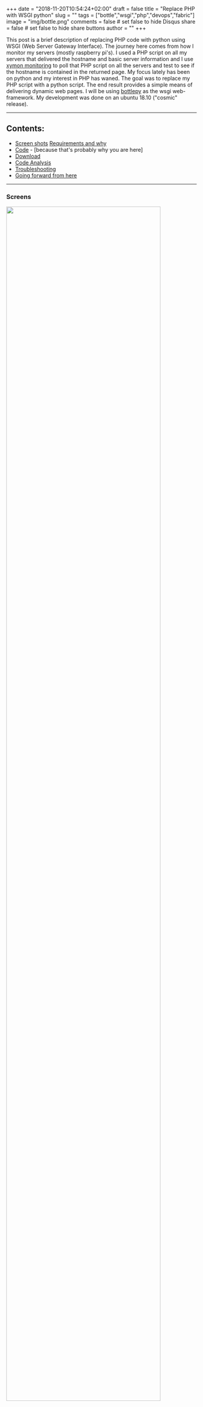 +++
date = "2018-11-20T10:54:24+02:00"
draft = false
title = "Replace PHP with WSGI python"
slug = ""
tags = ["bottle","wsgi","php","devops","fabric"]
image = "img/bottle.png"
comments = false	# set false to hide Disqus
share = false	# set false to hide share buttons
author = ""
+++


This post is a brief description of replacing PHP code with python using WSGI (Web Server Gateway Interface). The journey here comes from how I monitor my servers (mostly raspberry pi's). I used a PHP script on all my servers that delivered the hostname and basic server information and I use [xymon monitoring](http://xymon.sourceforge.net/) to poll that PHP script on all the servers and test to see if the hostname is contained in the returned page. My focus lately has been on python and my interest in PHP has waned. The goal was to replace my PHP script with a python script. The end result provides a simple means of delivering dynamic web pages. I will be using [bottlepy](http://bottlepy.org) as the wsgi web-framework. My development was done on an ubuntu 18.10 ("cosmic" release).

<!--more-->

-------
## Contents: ##
- [Screen shots](#screens)
  [Requirements and why](#reqs)
- [Code](#code) - [because that's probably why you are here]
- [Download](#download)
- [Code Analysis](#analysis)
- [Troubleshooting](#debug)
- [Going forward from here](#postface)

<hr>

<a name="screens"></a>
### Screens ###
  <img src='/img/nodeinfo-screens.png' style="width: 90%">


<a name="reqs"></a>
### Requirements ###

- pip install bottle
- apt install apache2 liibapache2-mod-wsgi  
<div class="sboxit">
<b>Note:</b> This will expect all your python code to be python2 (as for Ubuntu repositories moving libapache2-mod-wsgi to python 3... well, not yet - so this leaves us somewhere back in the middle-ages)
</div>

- [optionally] python fabric (because you will want to promote your new code seamlessly and repeatedly (aka devops)


### Python script and apache2 config file ###

Needed steps...

- `sudo mkdir -p /usr/local/www/wsgi-scripts`
- `cp nodeinfo.py /usr/local/www/wsgi-scripts/`
- `cp wsgi.conf /etc/apache2/conf-available/`
- `sudo a2enconf wsgi`
- `sudo systemctl restart apache2`
- browser to http://localhost/chkit/nodeinfo  # this is the WSGI Alias name used in wsgi.conf to invoke the script
- you can also browse to: .../chkit/nodeinfo/inxi or .../chkit/inxifull


I elected to use python bottle  micro web framework because it is small, fexible, launches a built-in web server, and self contained in one file. The syntax used by bottle is very easy to learn. The built-in web server allows quick testing of code. The apache WSGI module provides the ability to run python scripts within apache.

 
<a name="code"></a>
### Code ###

The following script has lots of documentation in it so it looks long.

Also, I have included templates with css style code and a class called HtmlWrap all of which could be separated out into other files. They are all here to allow ease of deployment and to allow single file search and troubleshooting. 

Here is the **nodeinfo.py** script:
```

#!/usr/bin/env python2
# ########################
# nodeinfo.py 
# bootle app for cli or wsgi
# companionway.net 
# 
# vim: nospell
####
# This script can be run from the commandline as is or through WSGI
# ########################
"""
nodeinfo.py
requires: bottlepy
for auto install (gwm): use fab -H<myhost> webit
To run from webserver (eg apache2) - this is out of fabfile.py file that I use...
# install wsgi, web.py, and config wsgi alias /chkit/nodeinfo  # note: uses python2 !!
      sudo('apt install python-pip')
      put('/home/geoffm/dev/www/skel/wsgi.conf', '/etc/apache2/conf-available/', use_sudo=True)
      # sudo('pip install web.py')
      sudo('pip install bottle')
      sudo('apt install libapache2-mod-wsgi')
      sudo('a2enmod wsgi')
      sudo('a2enconf wsgi')
      sudo('systemctl restart apache2')
# ## or ###
sudo pip install python pip bottle
sudo apt install libapache2-mod-wsgi
sudo a2enmod wsgi
# with the proper permissions:
#  scp /home/geoffm/dev/www/skel/wsgi.conf remote_host:/etc/apache2/conf-available/
sudo a2enconf wsgi
sudo systemctl restart apache2
# #####################
## Contents of wsgi.conf: ##
# http://<servername>/chkit/nodeinfo
WSGIScriptAlias /chkit/nodeinfo /var/www/html/chkit/nodeinfo.py/
<directory /usr/local/www/wsgi-scripts>
  <IfVersion < 2.4>
    Order allow,deny
    Allow from all
  </IfVersion>

  <IfVersion >= 2.4>
    Require all granted
  </IfVersion>
</Directory>
"""
# ###########################

# imports #
import socket
import subprocess
import shlex
import os
import sys
import datetime
from bottle import default_app, route, run, request, SimpleTemplate


# setup environment # 
os.chdir(os.path.dirname(__file__))
sys.path.append(os.path.dirname(__file__))
from wraphtml import WrapHtml
  

# WSGI #
# the name "application" is needed for wsgi
application = default_app()


# globals #
tpl = SimpleTemplate("""
    <html>
    <head>
        <style>
            body {
                    background: #000;
            }
            .container {
                    background: -webkit-linear-gradient(top, #ACBDC8 0.0%, #6C7885 100.0%) no-repeat;
                    border: 3px solid #333;
            }
            .center_box {
                    // `font-family: Philosopher;
                    background-color: lightgrey;
                    margin: auto;
                    width: 75%;
                    border: 3px solid black;
                    padding: 10px;
                    margin-top: 20px;
                    margin-bottom: 20px;
                    }
            h2 {
                    // font-family: Helvetica;
                    font-family: Architects Daughter;
                    text-align: center;
            }
            div.title {
            margin-left: 5px;
            margin-right: 5px;
            margin-top: 10px;
            border-top: solid black 3px;
            text-align: center;
            font-size: 35px;
            border-bottom: solid black 2px;
            margin-bottom: 4px;
            }
            table, th, td {
                border: 1px solid black;
            }
            .grid-container {
                display: grid;
                grid-template-columns: auto auto auto;
            }
            .grid-item {
                text-align: center;
            }
           .footer {
                border-top: solid lightgrey 1px;
                padding-top: 3px;
                padding-left: 3px;
                padding-right: 3px;
                margin-right: 5px;
                margin-left: 5px;
                color: white;
                padding-bottom: 3px;
                border-bottom: solid lightgrey 1px;
                margin-bottom: 1px;
            }
               .rc_nav {
                overflow: hidden;
                background-color: #363841;
                text-align: center;
                z-index: 6;
                margin: 4px 4px 4px 4px;
              }
              .rc_nav a {
                display: inline-block;
               margin-right: -4px;  /* inline-block gap fix */
               color: #fff;
               padding: 5px 10px 5px 10px;
               text-decoration: none;
               font-family: Poppins;
               font-size: 16px;
               -webkit-transition: background 0.3s linear;
               -moz-transition: background 0.3s linear;
               -ms-transition: background 0.3s linear;
               -o-transition: background 0.3s linear;
               transition: background 0.3s linear;
               z-index: 9;
          }
          .rc_nav a:hover {
            background-color: #575b69;
            color: #bdfe0e2;
          }
          .rc_nav .icon {
            display: none;
          }

            .rc_content {
              text-align: center;
              padding-left:14px;
              font-family: Poppins;
              margin-top: 100px;
              color: #8e909b;
             }
            @media screen and (max-width: 820px) {
              .rc_nav a {display: none;}
              .rc_nav a.icon {
              float: right;
              display: block;
              width: 60px;
              }
            }
            @media screen and (max-width: 820px) {
              .rc_nav.responsive {position: relative; top: 73px;}
              .rc_nav.responsive .icon {
              position: fixed;
              right: 0;
              top: 0;
            }
            .rc_nav.responsive a {
              float: none;
              display: block;
              text-align: center;
            }
        }
        </style>
    </head>
    <body>
      <div class='container'>
        <div class='title'>
        {{title}}
        </div>
          <!-- Top navigation -->
      %if nav_d:
      <!--
      <div id="rc_logo">
        <a href="/" title="Organization">{{org}}</a>
      </div>
      -->
      <div class="rc_nav">
        % for k,v in nav_d.iteritems():
                 <a href="{{v}}">{{k}}</a>
        % end
      </div>
      <br>
      % end

        <div class='center_box'>
          {{!content}}
        </div>
        <div class='footer'>
          <div class='grid-container'>
          <div class='grid-item' style='text-align: left;'>  {{!left}}  </div>
          <div class='grid-item' style='text-align: center'> {{center}} </div>
          <div class='grid-item' style='text-align: right;'> {{right}}  </div>
          </div> <!-- class=grid-container -->
        </div> <!-- class=footer -->
    </div class='container'>
    </body>
    </html>
""")

# these are used to filter out warnings and errors from inxi 
#   - see def acceptible below
reject_strings = [
            "Use of uninitialized value",
            "Error",
            "print()",
            ]


# functions #
def acceptable(line):
    """
    determines if the line is acceptible based
    on a list of unacceptible strings (reject_strings)
    expects to find global defined reject_strings
    """
    for string in reject_strings:
        if string in line:
            return False  # line is not acceptable
    return True  # line is acceptible
    # end of def acceptible(line) #


def run_cmd(cmd, ret_type="str"):
    """
    run a command and return either a str or a list
    """
    proc = subprocess.Popen(cmd, shell=True, stdout=subprocess.PIPE, stderr=subprocess.STDOUT).communicate()[0]
    # proc is now a list of lines
    if ret_type != "str":
        return proc.split("\n")
    return proc
    # end of def run_cmd(cmd, ret_type="str") #


# classes #
class HtmlWrap:
    """
    This is basically and unskillfully used as a data container.
    Purpose: Allows setting of template vars and then renders the template when requested
    for the most part this class is just a data container (python2)
    there is not a real need for unique instance values - it gets set, and then called once, then dies with the end of a page rendering
    Use:
    @route('/')
    def index():
        content = "My Content"
        page = HtmlWrap(content=content,
                        title="System Info",
                        center="Awesome!")  # instantiates a class named page and sets the content
        page.org = "my.org"         # example
        return page.render()        # returns a template driven rendered html page
    """
    def __init__(self, content="I need content!", title="Title", center="Enjoy!", nav_d={}):
        self.content = content
        self.title = title
        self.nav_d = nav_d

        # footer vars
        self.org = "companionway.net"
        self.year = datetime.datetime.now().strftime('%Y')
        self.dtime = datetime.datetime.now().strftime('%Y-%m-%d %H:%M')

        self.left = self.org + " &copy; " + self.year
        self.center = center
        self.right = self.dtime

    def render(self):
        """
        render the html page using the var values inserted into global template (tpl)
        """
        output = tpl.render(title=self.title, 
                            content=self.content, 
                            nav_d=self.nav_d,
                            left=self.left, 
                            center=self.center, 
                            right=self.right,
                            org=self.org,)
        return output
    # end of class HtmlWrap #


# routes #
@route('/')
def index():
    """
    default route
		displays simple server environment and host information
    """
    content = ""  # initialiaze var
    hostinfo = socket.gethostbyname_ex(socket.gethostname())
    # deal with None type when run from CLI ...
    request_uri = request.environ.get('REQUEST_URI') if request.environ.get('REQUEST_URI') is not None else ""
    lines = [
        ['Remote IP:', request.environ.get('REMOTE_ADDR')],
        ['IP Address:', str(hostinfo[2])],
        ['Server Port:', request.environ.get('SERVER_PORT')],
        ['File:', os.path.basename(__file__)],
        ['Request URI:', request.environ.get('REQUEST_URI')],
        ['Document Root:', str(request.environ.get('DOCUMENT_ROOT'))],
        ['Referer:', request.environ.get('HTTP_REFERER')],
        ['HTTPS Protocol:', request.environ.get('HTTPS')],
        ['Server Software:', request.environ.get('SERVER_SOFTWARE')],
        ['Server Admin:', request.environ.get('SERVER_ADMIN')],
        ['uptime:', str(subprocess.check_output(shlex.split("uptime")).decode("utf-8"))],
        ['uname -a:', str(subprocess.check_output(shlex.split("uname -a")).decode("utf-8"))],
        ['User Agent:', request['HTTP_USER_AGENT']],
        # ['top:', "<br>" + run_cmd("top -bn 1 | head").replace('\n','<br>')],
        ['<hr>Date Time:', datetime.datetime.now().strftime('%Y%m%d-%H:%M')],
        ]

    for line in lines:
        content += "<b>" + str(line[0]) + "</b> " + str(line[1]) + "<br>"  
    page = HtmlWrap(content=content, title="System Info")
    page.nav_d={"Home":"/",
                "inxi": request_uri + '/inxi',
                "inxifull": request_uri + '/inxifull'
                }
    return page.render()


@route('/<new_route>')
def new_route(new_route):
    """
    This is a way to maintain use in as both a CLI application and a WSGI application in that the routes
    don't have to get muddled when you use a WSGIAlias with a subdir.
    All this does is take the route supplied to the script (that is not the root "/" and to match it to 
    any routes we want. Then it builds the content desired based on that route and finally runs it through HtmlWrap class
    which fills in defaults or set variables and pumps it through a template to return the html.
    Because all the routes are build directly off of the original requestes uri we can easily work with that to 
    construct other routes (as seen in the nav_d).
    """
    content = cmd = ""  # initialiaze vars
    # deal with None type when run from CLI ... yes, this is slightly different from above but it is because CLI doesn't like "" here.
    request_uri = request.environ.get('REQUEST_URI') if request.environ.get('REQUEST_URI') is not None else "/"
    base_request_uri = request_uri.replace("/" + new_route, '')  # for use in nav_d
    if new_route == "inxi":
        cmd = "inxi -F -c0"  # make sure you include -c0 for no ansi color codes which messes up html
    elif new_route == "inxifull":
        cmd = "inxi -wiFoldc0"
    else:
        content += "Not sure what you want... check your requested uri of [" + request_uri + "] please."
    if cmd != "":
        proc = run_cmd(cmd, "list")  # list is needed to make filtering easier (next step)
        lines = [line for line in proc if acceptable(line)]  # gotta love list comprehensions
        content += "<pre>" + "\n".join(lines) + "</pre>"  # maintains the output format and end of line feeds
    page = HtmlWrap(content=content, title="System Info", center=cmd)
    page.nav_d = {"nodeinfo": base_request_uri,
                  "inxi" : base_request_uri + '/inxi',
                  "inxifull" : base_request_uri + '/inxifull'
                  }
    return page.render()


if __name__ == '__main__':
    run(port=8080, debug=True, reloader=True)
# End of code #
```

You need to place this out of the Docroot to add some degree of security to this deployment.

## Apache Configuration ##

The second (and last) file needed is required to configure WSGI (in this case, for apache2).

Here is the file **wsgi.conf**:

```

##############
# vim: nospell
##############

WSGIScriptAlias /chkit/nodeinfo  /usr/local/www/wsgi-scripts/nodeinfo.py

<Directory /usr/local/www/wsgi-scripts>
	<IfVersion < 2.4>
		Order allow,deny
		Allow from all
	</IfVersion>

	<IfVersion >= 2.4>
		Require all granted
	</IfVersion>
</Directory>
```

<div class="sboxit">
This config file is configured establishes an alias as /chkit/nodeinfo - change as you desire.
</div>

Copy this file to /etc/apache2/confs-available (or similarly on other platforms). 

Then run: 

```sudo a2enconf wsgi```

and finally run:

```sudo systemctl restart apache2```  


<a name="download"></a>
## Download ##

Here you can find these files with a tar.gz compressed archive file.

- nodeinfo.zip <a href="/dlfiles/nodeinfo.zip" download>[download here]</a>


<a name="analysis"></a>
### Code Analysis ###
- description of python nodeinfo.py script 
	- The goal is to dynamically build a system info page.
	- I need to get one thing off the table right away. There is a problem with this script that, for the life of me, I can not seem to resolve.
		It calls through python's subprocess routine "inxi -Fc0". The -c0 is needed to prevent ansi color codes bleeding through into the html page.
		But the more serious issue is that when the run through WSGI on your server it drops errors that are ENVIRONMENT related. I tried lots of WSGI options (see below) to try to work around this issue but to no avail. So this code does a work-around... it filters out warnings and erros leaving cleaner output for html display. All working suggestions welcomed.
	- I am also offering another disclaimer: I like simple so everything needed for this script is all in one file. This is not ideal. One servers I actually wrote a separate python script module to hold a class that wraps the html and template code around the content built by the main script. It is all in one file here for simplicity.

- description of apache wsgi configuration
	- The wsgi.conf Establish an WSGIAlias to the nodeinfo.py script
	- It also sets the directory accessability for the script execution.
	- There are many options that can be configured using a WSGIDaemon directive [WSGIDaemon process](https://modwsgi.readthedocs.io/en/develop/configuration-directives/WSGIDaemonProcess.html)

<a name="debug"></a>
### Troubleshooting ###

- troubleshooting
	- run the code from the command-line and view with a browser
		- set bottle debug to get tracebacks
		- I use tilix for my terminal and it allows you to Ctrl-[Click] on the link and open the browser to that link. Your terminal probably has a similar shortcut capability
	- afer configuring apache2 and restarting (or reloading) the apache server view the apache error log to see any errors and tracebacks.
	- I also use linters (in this case pylint or similar) within vim that alerts you are you code to potential issues... [post: Vim ALE]( https://www.companionway.net/post/vim_ale/ )

<a name="postface"></a>
### Going further ###
- bottle - simply and amazing... simply amazing for small web based projects. Plugins are available to enhance bootle with many additional features or to ease adding new dimensions. Examples include authentication modules, session management, sqlalchemy, logging etc [bottle plugins](http://bottlepy.org/docs/dev/plugins/index.html).
- sqlite can easily be incorporated into a web application using bottle
- more info on WSGIDaemon
- separation of codei, templates, css files, etc
- one file vs many - the never ending debate that I constantly wrestle with.
	- one time use vs sharing amongst many
	- looking in one place or following the rabbit
	- sometimes small is beautiful
- launch another application and return sqlbrowser -> redirect... see app.py
- I am a "force" developer - I "refactor it" until it works - I force it to work. Sometimes I go back and "refactor it" to be pretty, or efficient, or, most often, to look cleaner (simple). Sometimes.
